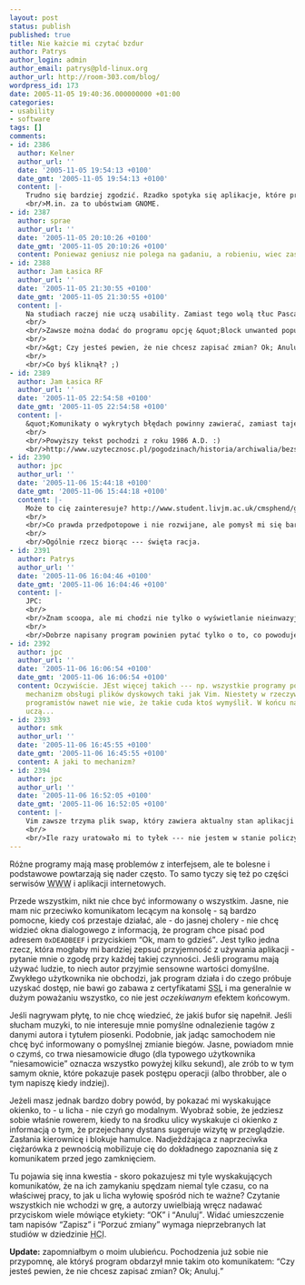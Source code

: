 ```yaml
---
layout: post
status: publish
published: true
title: Nie każcie mi czytać bzdur
author: Patrys
author_login: admin
author_email: patrys@pld-linux.org
author_url: http://room-303.com/blog/
wordpress_id: 173
date: 2005-11-05 19:40:36.000000000 +01:00
categories:
- usability
- software
tags: []
comments:
- id: 2386
  author: Kelner
  author_url: ''
  date: '2005-11-05 19:54:13 +0100'
  date_gmt: '2005-11-05 19:54:13 +0100'
  content: |-
    Trudno się bardziej zgodzić. Rzadko spotyka się aplikacje, które przekazują tylko tyle informacji  ile potrzeba i w taki sposób, który nie przeszkadza użytkownikowi.
    <br/>M.in. za to ubóstwiam GNOME.
- id: 2387
  author: sprae
  author_url: ''
  date: '2005-11-05 20:10:26 +0100'
  date_gmt: '2005-11-05 20:10:26 +0100'
  content: Poniewaz geniusz nie polega na gadaniu, a robieniu, wiec zasiadzmy do edytorow.
- id: 2388
  author: Jam Łasica RF
  author_url: ''
  date: '2005-11-05 21:30:55 +0100'
  date_gmt: '2005-11-05 21:30:55 +0100'
  content: |-
    Na studiach raczej nie uczą usability. Zamiast tego wolą tłuc Pascala i przerwania DOS-a :P Żeby napisać jakiś mało wku?wiający program trzeba się niestety trochę namęczyć.
    <br/>
    <br/>Zawsze można dodać do programu opcję &quot;Block unwanted popup message boxes&quot; ;)
    <br/>
    <br/>&gt; Czy jesteś pewien, że nie chcesz zapisać zmian? Ok; Anuluj
    <br/>
    <br/>Co byś kliknął? ;)
- id: 2389
  author: Jam Łasica RF
  author_url: ''
  date: '2005-11-05 22:54:58 +0100'
  date_gmt: '2005-11-05 22:54:58 +0100'
  content: |-
    &quot;Komunikaty o wykrytych błędach powinny zawierać, zamiast tajemniczych kodów, opis zrozumiały dla przeciętnego użytkownika.&quot;
    <br/>
    <br/>Powyższy tekst pochodzi z roku 1986 A.D. :)
    <br/>http://www.uzytecznosc.pl/pogodzinach/historia/archiwalia/bezstresow
- id: 2390
  author: jpc
  author_url: ''
  date: '2005-11-06 15:44:18 +0100'
  date_gmt: '2005-11-06 15:44:18 +0100'
  content: |-
    Może to cię zainteresuje? http://www.student.livjm.ac.uk/cmsphend/gnome/scoop.html
    <br/>
    <br/>Co prawda przedpotopowe i nie rozwijane, ale pomysł mi się bardzo podoba.
    <br/>
    <br/>Ogólnie rzecz biorąc --- święta racja.
- id: 2391
  author: Patrys
  author_url: ''
  date: '2005-11-06 16:04:46 +0100'
  date_gmt: '2005-11-06 16:04:46 +0100'
  content: |-
    JPC:
    <br/>
    <br/>Znam scoopa, ale mi chodzi nie tylko o wyświetlanie nieinwazyjnych okienek. Problem w tym, że spora część aplikacji zadaje pytania, niczym Hubert Urbański - &quot;czy jesteś pewien?&quot; &quot;Masz jeszcze chwilę na zastanowienie,&quot; &quot;zaznaczamy A?&quot; &quot;Pamiętaj, że jeśli zaznaczysz A, to nie będzie już odwrotu.&quot;
    <br/>
    <br/>Dobrze napisany program powinien pytać tylko o to, co powoduje nieodwracalną utratę informacji (niestety, nie do wszystkiego da się zaimplementować sensowny mechanizm Undo).
- id: 2392
  author: jpc
  author_url: ''
  date: '2005-11-06 16:06:54 +0100'
  date_gmt: '2005-11-06 16:06:54 +0100'
  content: Oczywiście. JEst więcej takich --- np. wszystkie programy powinny mieć
    mechanizm obsługi plików dyskowych taki jak Vim. Niestety w rzeczywistości większość
    programistów nawet nie wie, że takie cuda ktoś wymyślił. W końcu na studiach nie
    uczą...
- id: 2393
  author: smk
  author_url: ''
  date: '2005-11-06 16:45:55 +0100'
  date_gmt: '2005-11-06 16:45:55 +0100'
  content: A jaki to mechanizm?
- id: 2394
  author: jpc
  author_url: ''
  date: '2005-11-06 16:52:05 +0100'
  date_gmt: '2005-11-06 16:52:05 +0100'
  content: |-
    Vim zawsze trzyma plik swap, który zawiera aktualny stan aplikacji (głównie chodzi o pozycję kursora i aktualną zawartość edytowanego pliku) i gdy otwierając plik, znajdzie swap, pozwala odtworzyć się z bufora.
    <br/>
    <br/>Ile razy uratowało mi to tyłek --- nie jestem w stanie policzyć. Nigdy nie straciłem dzięki temu ani jednej literki z powodu błędu komputera, a używałem tego nawet na losowo wieszającym, uszkodzonym Athlonie.
---
```

<p>Różne programy mają masę problemów z interfejsem, ale te bolesne i podstawowe powtarzają się nader często. To samo tyczy się też po części serwisów <abbr title="World Wide Web">WWW</abbr> i aplikacji internetowych.</p>

<p>Przede wszystkim, nikt nie chce być informowany o wszystkim. Jasne, nie mam nic przeciwko komunikatom lecącym na konsolę - są bardzo pomocne, kiedy coś przestaje działać, ale - do jasnej cholery - nie chcę widzieć okna dialogowego z informacją, że program chce pisać pod adresem <code>0xDEADBEEF</code> i przyciskiem <q>Ok, mam to gdzieś</q>. Jest tylko jedna rzecz, która mogłaby mi bardziej zepsuć przyjemność z używania aplikacji - pytanie mnie o zgodę przy każdej takiej czynności. Jeśli programu mają używać ludzie, to niech autor przyjmie sensowne wartości domyślne. Zwykłego użytkownika nie obchodzi, jak program działa i do czego próbuje uzyskać dostęp, nie bawi go zabawa z certyfikatami <abbr title="Secure Socket Layer">SSL</abbr> i ma generalnie w dużym poważaniu wszystko, co nie jest <em>oczekiwanym</em> efektem końcowym.</p>

<p>Jeśli nagrywam płytę, to nie chcę wiedzieć, że jakiś bufor się napełnił. Jeśli słucham muzyki, to nie interesuje mnie pomyślne odnalezienie tagów z danymi autora i tytułem piosenki. Podobnie, jak jadąc samochodem nie chcę być informowany o pomyślnej zmianie biegów. Jasne, powiadom mnie o czymś, co trwa niesamowicie długo (dla typowego użytkownika <q>niesamowicie</q> oznacza wszystko powyżej kilku sekund), ale zrób to w tym samym oknie, które pokazuje pasek postępu operacji (albo throbber, ale o tym napiszę kiedy indziej).</p>

<p>Jeżeli masz jednak bardzo dobry powód, by pokazać mi wyskakujące okienko, to - u licha - nie czyń go modalnym. Wyobraź sobie, że jedziesz sobie właśnie rowerem, kiedy to na środku ulicy wyskakuje ci okienko z informacją o tym, że przejechany dystans sugeruje wizytę w przeglądzie. Zasłania kierownicę i blokuje hamulce. Nadjeżdżająca z naprzeciwka ciężarówka z pewnością mobilizuje cię do dokładnego zapoznania się z komunikatem przed jego zamknięciem.</p>

<p>Tu pojawia się inna kwestia - skoro pokazujesz mi tyle wyskakujących komunikatów, że na ich zamykaniu spędzam niemal tyle czasu, co na właściwej pracy, to jak u licha wyłowię spośród nich te ważne? Czytanie wszystkich nie wchodzi w grę, a autorzy uwielbiają wręcz nadawać przyciskom wiele mówiące etykiety: <q>OK</q> i <q>Anuluj</q>. Widać umieszczenie tam napisów <q>Zapisz</q> i <q>Porzuć zmiany</q> wymaga nieprzebranych lat studiów w dziedzinie <abbr title="Human-Computer Interaction">HCI</abbr>.</p>

<p><strong>Update:</strong> zapomniałbym o moim ulubieńcu. Pochodzenia już sobie nie przypomnę, ale któryś program obdarzył mnie takim oto komunikatem: <q>Czy jesteś pewien, że nie chcesz zapisać zmian? Ok; Anuluj.</q></p>
